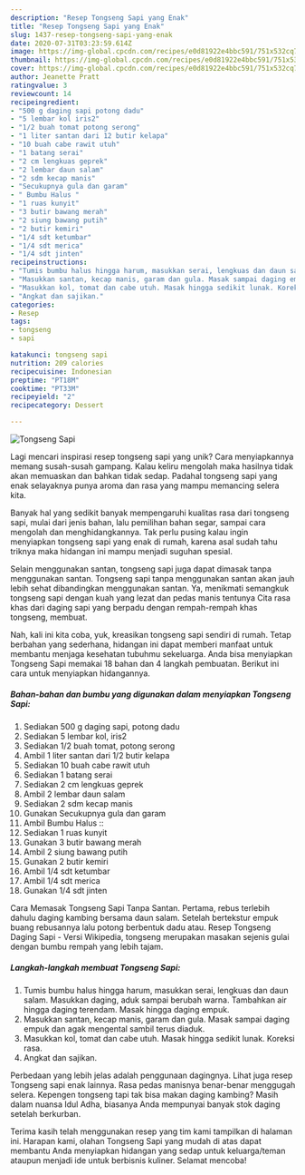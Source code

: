 ```yaml
---
description: "Resep Tongseng Sapi yang Enak"
title: "Resep Tongseng Sapi yang Enak"
slug: 1437-resep-tongseng-sapi-yang-enak
date: 2020-07-31T03:23:59.614Z
image: https://img-global.cpcdn.com/recipes/e0d81922e4bbc591/751x532cq70/tongseng-sapi-foto-resep-utama.jpg
thumbnail: https://img-global.cpcdn.com/recipes/e0d81922e4bbc591/751x532cq70/tongseng-sapi-foto-resep-utama.jpg
cover: https://img-global.cpcdn.com/recipes/e0d81922e4bbc591/751x532cq70/tongseng-sapi-foto-resep-utama.jpg
author: Jeanette Pratt
ratingvalue: 3
reviewcount: 14
recipeingredient:
- "500 g daging sapi potong dadu"
- "5 lembar kol iris2"
- "1/2 buah tomat potong serong"
- "1 liter santan dari 12 butir kelapa"
- "10 buah cabe rawit utuh"
- "1 batang serai"
- "2 cm lengkuas geprek"
- "2 lembar daun salam"
- "2 sdm kecap manis"
- "Secukupnya gula dan garam"
- " Bumbu Halus "
- "1 ruas kunyit"
- "3 butir bawang merah"
- "2 siung bawang putih"
- "2 butir kemiri"
- "1/4 sdt ketumbar"
- "1/4 sdt merica"
- "1/4 sdt jinten"
recipeinstructions:
- "Tumis bumbu halus hingga harum, masukkan serai, lengkuas dan daun salam. Masukkan daging, aduk sampai berubah warna. Tambahkan air hingga daging terendam. Masak hingga daging empuk."
- "Masukkan santan, kecap manis, garam dan gula. Masak sampai daging empuk dan agak mengental sambil terus diaduk."
- "Masukkan kol, tomat dan cabe utuh. Masak hingga sedikit lunak. Koreksi rasa."
- "Angkat dan sajikan."
categories:
- Resep
tags:
- tongseng
- sapi

katakunci: tongseng sapi 
nutrition: 209 calories
recipecuisine: Indonesian
preptime: "PT18M"
cooktime: "PT33M"
recipeyield: "2"
recipecategory: Dessert

---
```



![Tongseng Sapi](https://img-global.cpcdn.com/recipes/e0d81922e4bbc591/751x532cq70/tongseng-sapi-foto-resep-utama.jpg)

Lagi mencari inspirasi resep tongseng sapi yang unik? Cara menyiapkannya memang susah-susah gampang. Kalau keliru mengolah maka hasilnya tidak akan memuaskan dan bahkan tidak sedap. Padahal tongseng sapi yang enak selayaknya punya aroma dan rasa yang mampu memancing selera kita.

Banyak hal yang sedikit banyak mempengaruhi kualitas rasa dari tongseng sapi, mulai dari jenis bahan, lalu pemilihan bahan segar, sampai cara mengolah dan menghidangkannya. Tak perlu pusing kalau ingin menyiapkan tongseng sapi yang enak di rumah, karena asal sudah tahu triknya maka hidangan ini mampu menjadi suguhan spesial.

Selain menggunakan santan, tongseng sapi juga dapat dimasak tanpa menggunakan santan. Tongseng sapi tanpa menggunakan santan akan jauh lebih sehat dibandingkan menggunakan santan. Ya, menikmati semangkuk tongseng sapi dengan kuah yang lezat dan pedas manis tentunya Cita rasa khas dari daging sapi yang berpadu dengan rempah-rempah khas tongseng, membuat.


Nah, kali ini kita coba, yuk, kreasikan tongseng sapi sendiri di rumah. Tetap berbahan yang sederhana, hidangan ini dapat memberi manfaat untuk membantu menjaga kesehatan tubuhmu sekeluarga. Anda bisa menyiapkan Tongseng Sapi memakai 18 bahan dan 4 langkah pembuatan. Berikut ini cara untuk menyiapkan hidangannya.

<!--inarticleads1-->

##### Bahan-bahan dan bumbu yang digunakan dalam menyiapkan Tongseng Sapi:

1. Sediakan 500 g daging sapi, potong dadu
1. Sediakan 5 lembar kol, iris2
1. Sediakan 1/2 buah tomat, potong serong
1. Ambil 1 liter santan dari 1/2 butir kelapa
1. Sediakan 10 buah cabe rawit utuh
1. Sediakan 1 batang serai
1. Sediakan 2 cm lengkuas geprek
1. Ambil 2 lembar daun salam
1. Sediakan 2 sdm kecap manis
1. Gunakan Secukupnya gula dan garam
1. Ambil  Bumbu Halus ::
1. Sediakan 1 ruas kunyit
1. Gunakan 3 butir bawang merah
1. Ambil 2 siung bawang putih
1. Gunakan 2 butir kemiri
1. Ambil 1/4 sdt ketumbar
1. Ambil 1/4 sdt merica
1. Gunakan 1/4 sdt jinten


Cara Memasak Tongseng Sapi Tanpa Santan. Pertama, rebus terlebih dahulu daging kambing bersama daun salam. Setelah bertekstur empuk buang rebusannya lalu potong berbentuk dadu atau. Resep Tongseng Daging Sapi - Versi Wikipedia, tongseng merupakan masakan sejenis gulai dengan bumbu rempah yang lebih tajam. 

<!--inarticleads2-->

##### Langkah-langkah membuat Tongseng Sapi:

1. Tumis bumbu halus hingga harum, masukkan serai, lengkuas dan daun salam. Masukkan daging, aduk sampai berubah warna. Tambahkan air hingga daging terendam. Masak hingga daging empuk.
1. Masukkan santan, kecap manis, garam dan gula. Masak sampai daging empuk dan agak mengental sambil terus diaduk.
1. Masukkan kol, tomat dan cabe utuh. Masak hingga sedikit lunak. Koreksi rasa.
1. Angkat dan sajikan.


Perbedaan yang lebih jelas adalah penggunaan dagingnya. Lihat juga resep Tongseng sapi enak lainnya. Rasa pedas manisnya benar-benar menggugah selera. Kepengen tongseng tapi tak bisa makan daging kambing? Masih dalam nuansa Idul Adha, biasanya Anda mempunyai banyak stok daging setelah berkurban. 

Terima kasih telah menggunakan resep yang tim kami tampilkan di halaman ini. Harapan kami, olahan Tongseng Sapi yang mudah di atas dapat membantu Anda menyiapkan hidangan yang sedap untuk keluarga/teman ataupun menjadi ide untuk berbisnis kuliner. Selamat mencoba!
